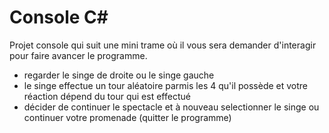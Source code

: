 # Console C#
Projet console qui suit une mini trame où il vous sera demander d'interagir pour faire avancer le programme.
- regarder le singe de droite ou le singe gauche
- le singe effectue un tour aléatoire parmis les 4 qu'il possède et votre réaction dépend du tour qui est effectué
- décider de continuer le spectacle et à nouveau selectionner le singe ou continuer votre promenade (quitter le programme)
